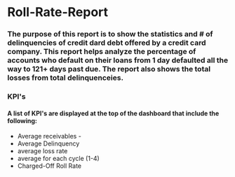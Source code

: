 # Roll-Rate-Report
### The purpose of this report is to show the statistics and # of delinquencies of credit dard debt offered by a credit card company. This report helps analyze the percentage of accounts who default on their loans from 1 day defaulted all the way to 121+ days past due. The report also shows the total losses from total delinquenceies. 
### KPI's
#### A list of KPI's are displayed at the top of the dashboard that include the following:
  * Average receivables - 
  * Average Delinquency
  * average loss rate
  * average for each cycle (1-4)
  * Charged-Off Roll Rate
